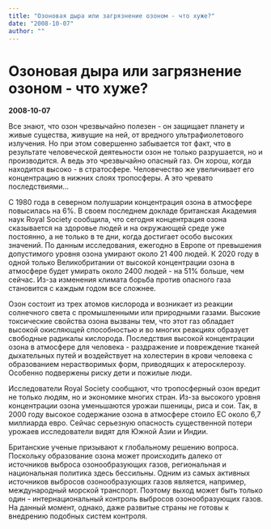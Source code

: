 ```yaml
---
title: "Озоновая дыра или загрязнение озоном - что хуже?"
date: "2008-10-07"
author: ""
---
```


# Озоновая дыра или загрязнение озоном - что хуже?

**2008-10-07** 

Все знают, что озон чрезвычайно полезен - он защищает планету и живые существа, живущие на ней, от вредного ультрафиолетового излучения. Но при этом совершенно забывается тот факт, что в результате человеческой деятеьности озон не только разрушается, но и производится. А ведь это чрезвычайно опасный газ. Он хорош, когда находится высоко - в стратосфере. Человечество же увеличивает его концентрацию в нижних слоях тропосферы. А это чревато последствиями...

С 1980 года в северном полушарии концентрация озона в атмосфере повысилась на 6%. В своем последнем докладе британская Академия наук Royal Society сообщила, что сегодня концентрация озона сказывается на здоровье людей и на окружающей среде уже постоянно, а не только в те дни, когда достигает особо высоких значений. По данным исследования, ежегодно в Европе от превышения допустимого уровня озона умирают около 21 400 людей. К 2020 году в одной только Великобритании от высокой концентрации озона в атмосфере будет умирать около 2400 людей - на 51% больше, чем сейчас. Из-за изменения климата борьба против опасного газа становится с каждым годом все сложнее.

Озон состоит из трех атомов кислорода и возникает из реакции солнечного света с промышленными или природными газами. Высокие токсические свойства озона вызваны тем, что этот газ обладает высокой окисляющей способностью и во многих реакциях образует свободные радикалы кислорода. Последствия высокой концентрации озона в атмосфере для человека - раздражение и повреждение тканей дыхательных путей и воздействует на холестерин в крови человека с образованием нерастворимых форм, приводящих к атеросклерозу. Особенно подвержены риску дети и пожилые люди.

Исследователи Royal Society сообщают, что тропосферный озон вредит не только людям, но и экономике многих стран. Из-за высокого уровня концентрации озона уменьшаются урожаи пшеницы, риса и сои. Так, в 2000 году высокое содержание озона в атмосфере стоило ЕС около 6,7 миллиарда евро. Сейчас серьезную опасность существенной потери урожаев исследователи видят для Южной Азии и Индии.

Британские ученые призывают к глобальному решению вопроса. Поскольку образование озона может происходить далеко от источников выброса озонообразующих газов, региональная и национальная политика здесь бессильны. Одним из самых активных источников выбросов озонообразующих газов является, например, международный морской транспорт. Поэтому выход может быть только один - интернациональный контроль выбросов озонообразующих газов. На данный момент, однако, даже развитые страны не готовы к внедрению подобных систем контроля.